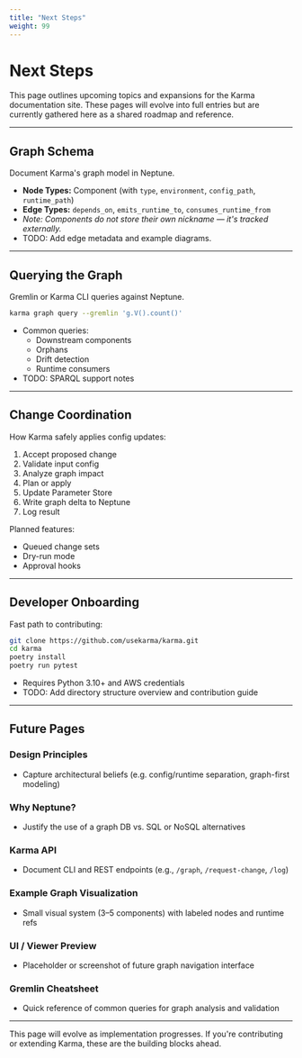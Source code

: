 ```yaml
---
title: "Next Steps"
weight: 99
---
```


# Next Steps

This page outlines upcoming topics and expansions for the Karma documentation site. These pages will evolve into full entries but are currently gathered here as a shared roadmap and reference.

---

## Graph Schema

Document Karma's graph model in Neptune.

- **Node Types:** Component (with `type`, `environment`, `config_path`, `runtime_path`)
- **Edge Types:** `depends_on`, `emits_runtime_to`, `consumes_runtime_from`
- *Note: Components do not store their own nickname — it's tracked externally.*
- TODO: Add edge metadata and example diagrams.

---

## Querying the Graph

Gremlin or Karma CLI queries against Neptune.

```bash
karma graph query --gremlin 'g.V().count()'
```

- Common queries:
  - Downstream components
  - Orphans
  - Drift detection
  - Runtime consumers
- TODO: SPARQL support notes

---

## Change Coordination

How Karma safely applies config updates:

1. Accept proposed change
2. Validate input config
3. Analyze graph impact
4. Plan or apply
5. Update Parameter Store
6. Write graph delta to Neptune
7. Log result

Planned features:
- Queued change sets
- Dry-run mode
- Approval hooks

---

## Developer Onboarding

Fast path to contributing:

```bash
git clone https://github.com/usekarma/karma.git
cd karma
poetry install
poetry run pytest
```

- Requires Python 3.10+ and AWS credentials
- TODO: Add directory structure overview and contribution guide

---

## Future Pages

### Design Principles
- Capture architectural beliefs (e.g. config/runtime separation, graph-first modeling)

### Why Neptune?
- Justify the use of a graph DB vs. SQL or NoSQL alternatives

### Karma API
- Document CLI and REST endpoints (e.g., `/graph`, `/request-change`, `/log`)

### Example Graph Visualization
- Small visual system (3–5 components) with labeled nodes and runtime refs

### UI / Viewer Preview
- Placeholder or screenshot of future graph navigation interface

### Gremlin Cheatsheet
- Quick reference of common queries for graph analysis and validation

---

This page will evolve as implementation progresses.
If you're contributing or extending Karma, these are the building blocks ahead.

